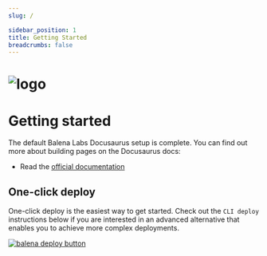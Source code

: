 ```yaml
---
slug: /

sidebar_position: 1
title: Getting Started
breadcrumbs: false
---
```


# ![logo](https://raw.githubusercontent.com/balenalabs/balena-sound/master/docs/images/balenaSound-logo.png)

# Getting started

The default Balena Labs Docusaurus setup is complete. You can find out more about building pages on the Docusaurus docs:

- Read the [official documentation](https://docusaurus.io/)

## One-click deploy

One-click deploy is the easiest way to get started. Check out the `CLI deploy` instructions below if you are interested in an advanced alternative that enables you to achieve more complex deployments.

[![balena deploy button](https://balena.io/deploy.svg)](https://dashboard.balena-cloud.com/deploy?repoUrl=https://github.com/balena-labs-projects/balena-sound&defaultDeviceType=raspberry-pi)
